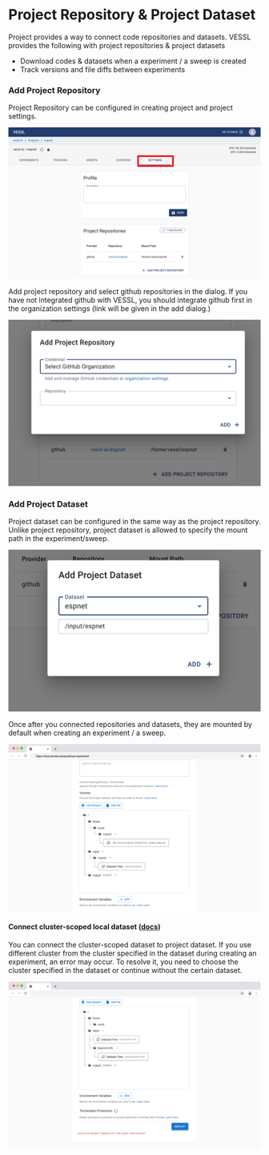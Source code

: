 # Project Repository & Project Dataset

Project provides a way to connect code repositories and datasets. VESSL provides the following with project repositories & project datasets&#x20;

* Download codes & datasets when a experiment / a sweep is created
* Track versions and file diffs between experiments

### Add Project Repository

Project Repository can be configured in creating project and project settings.&#x20;

![](<../../.gitbook/assets/image (114).png>)

Add project repository and select github repositories in the dialog. If you have not integrated github with VESSL, you should integrate github first in the organization settings (link will be given in the add dialog.)

![](<../../.gitbook/assets/image (205).png>)

### Add Project Dataset

Project dataset can be configured in the same way as the project repository. Unlike project repository, project dataset is allowed to specify the mount path in the experiment/sweep.

![](<../../.gitbook/assets/image (168).png>)

Once after you connected repositories and datasets, they are mounted by default when creating an experiment / a sweep.

![](<../../.gitbook/assets/image (149).png>)

#### Connect cluster-scoped local dataset ([docs](../dataset/adding-new-datasets.md))

You can connect the cluster-scoped dataset to project dataset. If you use different cluster from the cluster specified in the dataset during creating an experiment, an error may occur. To resolve it, you need to choose the cluster specified in the dataset or continue without the certain dataset.

![](<../../.gitbook/assets/image (98).png>)
